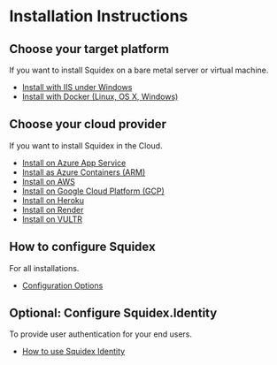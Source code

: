 # Installation Instructions

## Choose your target platform

If you want to install Squidex on a bare metal server or virtual machine.

* [Install with IIS under Windows](platforms/install-on-iis.md)
* [Install with Docker (Linux, OS X, Windows)](platforms/install-on-docker.md)

## Choose your cloud provider

If you want to install Squidex in the Cloud.

* [Install on Azure App Service](platforms/install-on-azure.md)
* [Install as Azure Containers (ARM)](platforms/install-on-azure-arm.md)
* [Install on AWS](platforms/install-on-aws.md)
* [Install on Google Cloud Platform (GCP)](broken-reference/)
* [Install on Heroku](platforms/install-on-heroku.md)
* [Install on Render](platforms/install-on-render.md)
* [Install on VULTR](platforms/install-on-vultr.md)

## How to configure Squidex

For all installations.

* [Configuration Options](configuration.md)

## Optional: Configure Squidex.Identity

To provide user authentication for your end users.

* [How to use Squidex Identity](https://github.com/Squidex/squidex-docs2/tree/8d35c365b74878aa247c2d0b90867aceea77df1b/01-getting-started/identity/use-squidex-identity.md)
